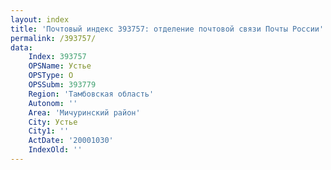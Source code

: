 ```yaml
---
layout: index
title: 'Почтовый индекс 393757: отделение почтовой связи Почты России'
permalink: /393757/
data:
    Index: 393757
    OPSName: Устье
    OPSType: О
    OPSSubm: 393779
    Region: 'Тамбовская область'
    Autonom: ''
    Area: 'Мичуринский район'
    City: Устье
    City1: ''
    ActDate: '20001030'
    IndexOld: ''
---
```

